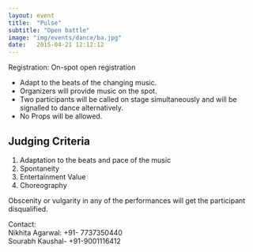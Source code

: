 ```yaml
---
layout: event
title:  "Pulse"
subtitle: "Open battle"
image: "img/events/dance/ba.jpg"
date:   2015-04-21 12:12:12
---
```


Registration: On-spot open registration

- Adapt to the beats of the changing music.
- Organizers will provide music on the spot.
- Two participants will be called on stage simultaneously and will be signalled to dance alternatively.
- No Props will be allowed.

## Judging Criteria				
1. Adaptation to the beats and pace of the music
2. Spontaneity 
3. Entertainment Value
4. Choreography

Obscenity or vulgarity in any of the performances will get the participant disqualified.

Contact:
<br>Nikhita Agarwal: +91- 7737350440
<br>Sourabh Kaushal- +91-9001116412